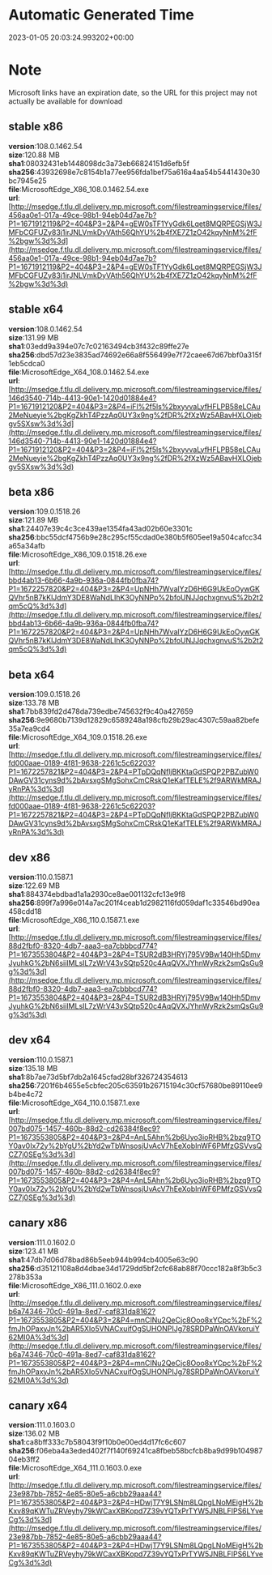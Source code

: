 # Automatic Generated Time
2023-01-05 20:03:24.993202+00:00

# Note
Microsoft links have an expiration date, so the URL for this project may not actually be available for download

## stable x86
**version**:108.0.1462.54  
**size**:120.88 MB  
**sha1**:08032431eb1448098dc3a73eb66824151d6efb5f  
**sha256**:43932698e7c8154b1a77ee956fda1bef75a616a4aa54b5441430e30bc7945e25  
**file**:MicrosoftEdge_X86_108.0.1462.54.exe  
**url**:[http://msedge.f.tlu.dl.delivery.mp.microsoft.com/filestreamingservice/files/456aa0e1-017a-49ce-98b1-94eb04d7ae7b?P1=1671912119&P2=404&P3=2&P4=gEW0sTF1YyGdk6Lqet8MQRPEGSjW3JMFbCGFUZy83j1irJNLVmkDyVAth56QhYU%2b4fXE7Z1zO42kqyNnM%2fF%2bgw%3d%3d](http://msedge.f.tlu.dl.delivery.mp.microsoft.com/filestreamingservice/files/456aa0e1-017a-49ce-98b1-94eb04d7ae7b?P1=1671912119&P2=404&P3=2&P4=gEW0sTF1YyGdk6Lqet8MQRPEGSjW3JMFbCGFUZy83j1irJNLVmkDyVAth56QhYU%2b4fXE7Z1zO42kqyNnM%2fF%2bgw%3d%3d)  

## stable x64
**version**:108.0.1462.54  
**size**:131.99 MB  
**sha1**:03edd9a394e07c7c02163494cb3f432c89ffe27e  
**sha256**:dbd57d23e3835ad74692e66a8f556499e7f72caee67d67bbf0a315f1eb5cdca0  
**file**:MicrosoftEdge_X64_108.0.1462.54.exe  
**url**:[http://msedge.f.tlu.dl.delivery.mp.microsoft.com/filestreamingservice/files/146d3540-714b-4413-90e1-1420d01884e4?P1=1671912120&P2=404&P3=2&P4=iFl%2f5ls%2bxyvvaLyfHFLPB58eLCAu2MeNueyie%2bgKgZkhT4PzzAq0UY3x9ng%2fDR%2fXzWz5ABavHXLOjebgv5SXsw%3d%3d](http://msedge.f.tlu.dl.delivery.mp.microsoft.com/filestreamingservice/files/146d3540-714b-4413-90e1-1420d01884e4?P1=1671912120&P2=404&P3=2&P4=iFl%2f5ls%2bxyvvaLyfHFLPB58eLCAu2MeNueyie%2bgKgZkhT4PzzAq0UY3x9ng%2fDR%2fXzWz5ABavHXLOjebgv5SXsw%3d%3d)  

## beta x86
**version**:109.0.1518.26  
**size**:121.89 MB  
**sha1**:24407e39c4c3ce439ae1354fa43ad02b60e3301c  
**sha256**:bbc55dcf4756b9e28c295cf55cdad0e380b5f605ee19a504cafcc34a65a34afb  
**file**:MicrosoftEdge_X86_109.0.1518.26.exe  
**url**:[http://msedge.f.tlu.dl.delivery.mp.microsoft.com/filestreamingservice/files/bbd4ab13-6b66-4a9b-936a-0844fb0fba74?P1=1672257820&P2=404&P3=2&P4=UpNHh7WvalYzD6H6G9UkEoOywGKQVhr5nB7kKlJdmY3DE8WaNdLIhK3OyNNPp%2bfoUNJJqchxgnvuS%2b2t2qm5cQ%3d%3d](http://msedge.f.tlu.dl.delivery.mp.microsoft.com/filestreamingservice/files/bbd4ab13-6b66-4a9b-936a-0844fb0fba74?P1=1672257820&P2=404&P3=2&P4=UpNHh7WvalYzD6H6G9UkEoOywGKQVhr5nB7kKlJdmY3DE8WaNdLIhK3OyNNPp%2bfoUNJJqchxgnvuS%2b2t2qm5cQ%3d%3d)  

## beta x64
**version**:109.0.1518.26  
**size**:133.78 MB  
**sha1**:7bb839fd2d478da739edbe745632f9c40a427659  
**sha256**:9e9680b7139d12829c6589248a198cfb29b29ac4307c59aa82befe35a7ea9cd4  
**file**:MicrosoftEdge_X64_109.0.1518.26.exe  
**url**:[http://msedge.f.tlu.dl.delivery.mp.microsoft.com/filestreamingservice/files/fd000aae-0189-4f81-9638-2261c5c62203?P1=1672257821&P2=404&P3=2&P4=PTpDQqNfljBKKtaGdSPQP2PBZubW0DAwGV31cyns9d%2bAvsxgSMgSohxCmCRskQ1eKafTELE%2f9ARWkMRAJyRnPA%3d%3d](http://msedge.f.tlu.dl.delivery.mp.microsoft.com/filestreamingservice/files/fd000aae-0189-4f81-9638-2261c5c62203?P1=1672257821&P2=404&P3=2&P4=PTpDQqNfljBKKtaGdSPQP2PBZubW0DAwGV31cyns9d%2bAvsxgSMgSohxCmCRskQ1eKafTELE%2f9ARWkMRAJyRnPA%3d%3d)  

## dev x86
**version**:110.0.1587.1  
**size**:122.69 MB  
**sha1**:884374ebdbad1a1a2930ce8ae001132cfc13e9f8  
**sha256**:899f7a996e014a7ac201f4ceab1d2982116fd059daf1c33546bd90ea458cdd18  
**file**:MicrosoftEdge_X86_110.0.1587.1.exe  
**url**:[http://msedge.f.tlu.dl.delivery.mp.microsoft.com/filestreamingservice/files/88d2fbf0-8320-4db7-aaa3-ea7cbbbcd774?P1=1673553804&P2=404&P3=2&P4=TSUR2dB3HRYj795V9Bw140Hh5DmvJyuhkG%2bN6siiIMLsIL7zWrV43vSQtp520c4AqQVXJYhnWyRzk2smQsGu9g%3d%3d](http://msedge.f.tlu.dl.delivery.mp.microsoft.com/filestreamingservice/files/88d2fbf0-8320-4db7-aaa3-ea7cbbbcd774?P1=1673553804&P2=404&P3=2&P4=TSUR2dB3HRYj795V9Bw140Hh5DmvJyuhkG%2bN6siiIMLsIL7zWrV43vSQtp520c4AqQVXJYhnWyRzk2smQsGu9g%3d%3d)  

## dev x64
**version**:110.0.1587.1  
**size**:135.18 MB  
**sha1**:8b7ae73d5bf7db2a1645cfad28bf326724354613  
**sha256**:7201f6b4655e5cbfec205c63591b26715194c30cf57680be89110ee9b4be4c72  
**file**:MicrosoftEdge_X64_110.0.1587.1.exe  
**url**:[http://msedge.f.tlu.dl.delivery.mp.microsoft.com/filestreamingservice/files/007bd075-1457-460b-88d2-cd26384f8ec9?P1=1673553805&P2=404&P3=2&P4=AnL5Ahn%2b6Uyo3ioRHB%2bzq9TOY0av0Ix72y%2bYgU%2bYd2wTbWnsosjUvAcV7hEeXobInWF6PMfzGSVvsQCZ7j0SEg%3d%3d](http://msedge.f.tlu.dl.delivery.mp.microsoft.com/filestreamingservice/files/007bd075-1457-460b-88d2-cd26384f8ec9?P1=1673553805&P2=404&P3=2&P4=AnL5Ahn%2b6Uyo3ioRHB%2bzq9TOY0av0Ix72y%2bYgU%2bYd2wTbWnsosjUvAcV7hEeXobInWF6PMfzGSVvsQCZ7j0SEg%3d%3d)  

## canary x86
**version**:111.0.1602.0  
**size**:123.41 MB  
**sha1**:47db7d06d78bad86b5eeb944b994cb4005e63c90  
**sha256**:d35121108a8d4dbae34d1729dd5bf2cfc68ab88f70ccc182a8f3b5c3278b353a  
**file**:MicrosoftEdge_X86_111.0.1602.0.exe  
**url**:[http://msedge.f.tlu.dl.delivery.mp.microsoft.com/filestreamingservice/files/b6a74346-70c0-491a-8ed7-caf831da8162?P1=1673553805&P2=404&P3=2&P4=mnCINu2QeCjc8Ooo8xYCpc%2bF%2fmJhOPaxyJn%2bAR5XIo5VNACxuifOgSUHONPIJg78SRDPaWnOAVkoruiY62MI0A%3d%3d](http://msedge.f.tlu.dl.delivery.mp.microsoft.com/filestreamingservice/files/b6a74346-70c0-491a-8ed7-caf831da8162?P1=1673553805&P2=404&P3=2&P4=mnCINu2QeCjc8Ooo8xYCpc%2bF%2fmJhOPaxyJn%2bAR5XIo5VNACxuifOgSUHONPIJg78SRDPaWnOAVkoruiY62MI0A%3d%3d)  

## canary x64
**version**:111.0.1603.0  
**size**:136.02 MB  
**sha1**:ca8bff333c7b58043f9f10b0e00ed4d17fc6c607  
**sha256**:f06eba4a3eded402f7f140f69241ca8fbeb58bcfcb8ba9d99b10498704eb3ff2  
**file**:MicrosoftEdge_X64_111.0.1603.0.exe  
**url**:[http://msedge.f.tlu.dl.delivery.mp.microsoft.com/filestreamingservice/files/23e987bb-7852-4e85-80e5-a6cbb29aaa44?P1=1673553805&P2=404&P3=2&P4=HDwjT7Y9LSNm8LQpgLNoMEigH%2bKxv89qKWTuZRVeyhy79kWCaxXBKopd7Z39vYQTxPrTYW5JNBLFIPS6LYveCg%3d%3d](http://msedge.f.tlu.dl.delivery.mp.microsoft.com/filestreamingservice/files/23e987bb-7852-4e85-80e5-a6cbb29aaa44?P1=1673553805&P2=404&P3=2&P4=HDwjT7Y9LSNm8LQpgLNoMEigH%2bKxv89qKWTuZRVeyhy79kWCaxXBKopd7Z39vYQTxPrTYW5JNBLFIPS6LYveCg%3d%3d)  

